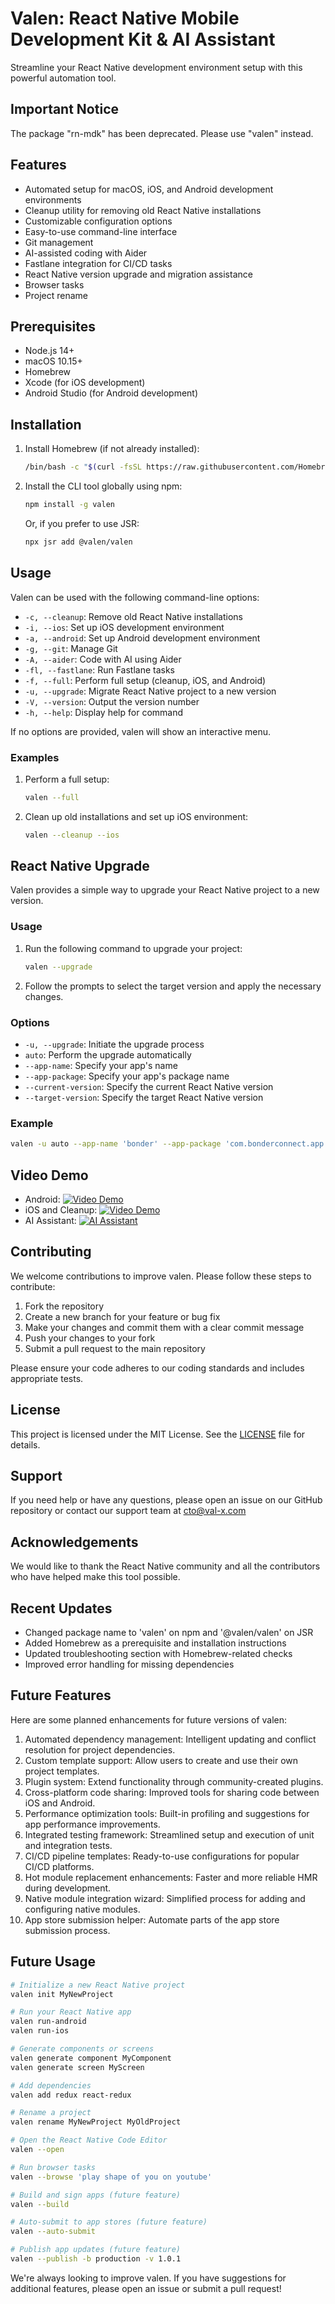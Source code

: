 Valen: React Native Mobile Development Kit & AI Assistant
===========================================================

Streamline your React Native development environment setup with this powerful automation tool.

Important Notice
---------------

The package "rn-mdk" has been deprecated. Please use "valen" instead.

Features
--------

* Automated setup for macOS, iOS, and Android development environments
* Cleanup utility for removing old React Native installations
* Customizable configuration options
* Easy-to-use command-line interface
* Git management
* AI-assisted coding with Aider
* Fastlane integration for CI/CD tasks
* React Native version upgrade and migration assistance
* Browser tasks
* Project rename

Prerequisites
-------------

* Node.js 14+
* macOS 10.15+
* Homebrew
* Xcode (for iOS development)
* Android Studio (for Android development)

Installation
------------

1. Install Homebrew (if not already installed):
      ```bash
   /bin/bash -c "$(curl -fsSL https://raw.githubusercontent.com/Homebrew/install/HEAD/install.sh)"
   ```

2. Install the CLI tool globally using npm:

      ```bash
   npm install -g valen
   ```

   Or, if you prefer to use JSR:

      ```bash
   npx jsr add @valen/valen
   ```

Usage
-----

Valen can be used with the following command-line options:

* `-c, --cleanup`: Remove old React Native installations
* `-i, --ios`: Set up iOS development environment
* `-a, --android`: Set up Android development environment
* `-g, --git`: Manage Git
* `-A, --aider`: Code with AI using Aider
* `-fl, --fastlane`: Run Fastlane tasks
* `-f, --full`: Perform full setup (cleanup, iOS, and Android)
* `-u, --upgrade`: Migrate React Native project to a new version
* `-V, --version`: Output the version number
* `-h, --help`: Display help for command

If no options are provided, valen will show an interactive menu.

### Examples

1. Perform a full setup:

      ```bash
   valen --full
   ```

2. Clean up old installations and set up iOS environment:

      ```bash
   valen --cleanup --ios
   ```

React Native Upgrade
--------------------

Valen provides a simple way to upgrade your React Native project to a new version.

### Usage

1. Run the following command to upgrade your project:

      ```bash
   valen --upgrade
   ```

2. Follow the prompts to select the target version and apply the necessary changes.

### Options

* `-u, --upgrade`: Initiate the upgrade process
* `auto`: Perform the upgrade automatically
* `--app-name`: Specify your app's name
* `--app-package`: Specify your app's package name
* `--current-version`: Specify the current React Native version
* `--target-version`: Specify the target React Native version

### Example

```bash
valen -u auto --app-name 'bonder' --app-package 'com.bonderconnect.app' --current-version '0.72.6' --target-version '0.75.3'
```

Video Demo
----------

* Android: [![Video Demo](https://img.youtube.com/vi/RctLdGofZOk/0.jpg)](https://youtu.be/RctLdGofZOk)
* iOS and Cleanup: [![Video Demo](https://img.youtube.com/vi/uJEM3v3oUZM/0.jpg)](https://youtu.be/uJEM3v3oUZM)
* AI Assistant: [![AI Assistant](https://img.youtube.com/vi/PCoLMqSlg8A/0.jpg)](https://youtu.be/PCoLMqSlg8A)

Contributing
------------

We welcome contributions to improve valen. Please follow these steps to contribute:

1. Fork the repository
2. Create a new branch for your feature or bug fix
3. Make your changes and commit them with a clear commit message
4. Push your changes to your fork
5. Submit a pull request to the main repository

Please ensure your code adheres to our coding standards and includes appropriate tests.

License
-------

This project is licensed under the MIT License. See the [LICENSE](LICENSE) file for details.

Support
-------

If you need help or have any questions, please open an issue on our GitHub repository or contact our support team at cto@val-x.com

Acknowledgements
---------------

We would like to thank the React Native community and all the contributors who have helped make this tool possible.

Recent Updates
--------------

* Changed package name to 'valen' on npm and '@valen/valen' on JSR
* Added Homebrew as a prerequisite and installation instructions
* Updated troubleshooting section with Homebrew-related checks
* Improved error handling for missing dependencies

Future Features
--------------

Here are some planned enhancements for future versions of valen:

1. Automated dependency management: Intelligent updating and conflict resolution for project dependencies.
2. Custom template support: Allow users to create and use their own project templates.
3. Plugin system: Extend functionality through community-created plugins.
4. Cross-platform code sharing: Improved tools for sharing code between iOS and Android.
5. Performance optimization tools: Built-in profiling and suggestions for app performance improvements.
6. Integrated testing framework: Streamlined setup and execution of unit and integration tests.
7. CI/CD pipeline templates: Ready-to-use configurations for popular CI/CD platforms.
8. Hot module replacement enhancements: Faster and more reliable HMR during development.
9. Native module integration wizard: Simplified process for adding and configuring native modules.
10. App store submission helper: Automate parts of the app store submission process.

Future Usage
------------

```bash
# Initialize a new React Native project
valen init MyNewProject

# Run your React Native app
valen run-android
valen run-ios

# Generate components or screens
valen generate component MyComponent
valen generate screen MyScreen

# Add dependencies
valen add redux react-redux

# Rename a project
valen rename MyNewProject MyOldProject

# Open the React Native Code Editor
valen --open

# Run browser tasks
valen --browse 'play shape of you on youtube'

# Build and sign apps (future feature)
valen --build

# Auto-submit to app stores (future feature)
valen --auto-submit

# Publish app updates (future feature)
valen --publish -b production -v 1.0.1
```

We're always looking to improve valen. If you have suggestions for additional features, please open an issue or submit a pull request!